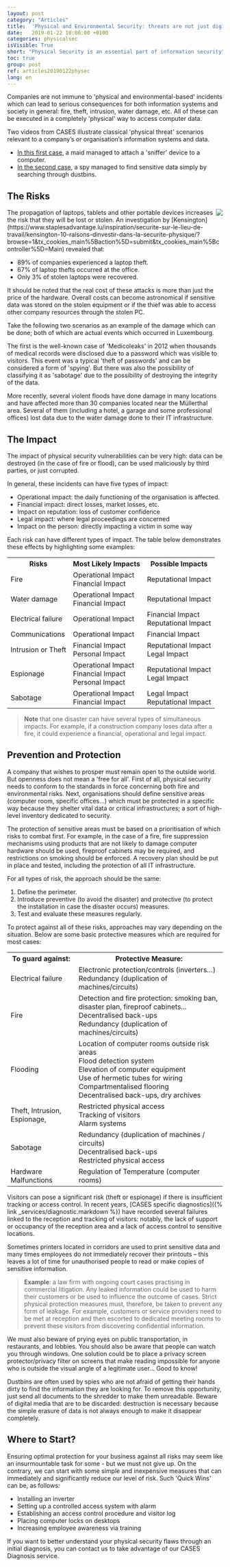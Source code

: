 ```yaml
---
layout: post
category: "Articles"
title:  'Physical and Environmental Security: threats are not just digital...'
date:   2019-01-22 10:00:00 +0100
categories: physicalsec
isVisible: True
short: "Physical Security is an essential part of information security"
toc: true
group: post
ref: articles20190122physec
lang: en
---
```

Companies are not immune to 'physical and environmental-based' incidents which can lead to serious consequences for both information systems and society in general: fire, theft, intrusion, water damage, etc. All of these can be executed in a completely 'physical' way to access computer data.

Two videos from CASES illustrate classical 'physical threat' scenarios relevant to a company’s or organisation’s information systems and data.

* [In this first case](https://www.youtube.com/watch?v=BEEic3DZIho), a maid managed to attach a 'sniffer' device to a computer.
* [In the second case](https://www.youtube.com/watch?v=pMN6GVa2wPg), a spy managed to find sensitive data simply by searching through dustbins.

## The Risks
<img src="{% link assets/img/2019/GangsterChartsmall.png %}" style="float: right;" />
The propagation of laptops, tablets and other portable devices increases the risk that they will be lost or stolen. An investigation by [Kensington](https://www.staplesadvantage.lu/inspiration/securite-sur-le-lieu-de-travail/kensington-10-raisons-dinvestir-dans-la-securite-physique/?browse=1&tx_cookies_main%5Baction%5D=submit&tx_cookies_main%5Bcontroller%5D=Main) revealed that:

* 89% of companies experienced a laptop theft.
* 67% of laptop thefts occurred at the office.
* Only 3% of stolen laptops were recovered.

It should be noted that the real cost of these attacks is more than just the price of the hardware. Overall costs can become astronomical if sensitive data was stored on the stolen equipment or if the thief was able to access other company resources through the stolen PC.

Take the following two scenarios as an example of the damage which can be done; both of which are actual events which occurred in Luxembourg.

The first is the well-known case of 'Medicoleaks' in 2012 when thousands of medical records were disclosed due to a password which was visible to visitors. This event was a typical 'theft of passwords' and can be considered a form of 'spying'. But there was also the possibility of classifying it as 'sabotage' due to the possibility of destroying the integrity of the data.

More recently, several violent floods have done damage in many locations and have affected more than 30 companies located near the Müllerthal area. Several of them (including a hotel, a garage and some professional offices) lost data due to the water damage done to their IT infrastructure.

## The Impact
The impact of physical security vulnerabilities can be very high: data can be destroyed (in the case of fire or flood), can be used maliciously by third parties, or just corrupted.

In general, these incidents can have five types of impact:

* Operational impact: the daily functioning of the organisation is affected.
* Financial impact: direct losses, market losses, etc.
* Impact on reputation: loss of customer confidence
* Legal impact: where legal proceedings are concerned
* Impact on the person: directly impacting a victim in some way

Each risk can have different types of impact. The table below demonstrates these effects by highlighting some examples:
<table class="post-table">
<tr>
<th>Risks</th>
<th>Most Likely Impacts</th>
<th>Possible Impacts</th>
</tr>
<tr>
<td>Fire</td>
<td>Operational Impact<br>
Financial Impact</td>
<td>Reputational Impact</td>
</tr>
<tr>
<td>Water damage</td>
<td>Operational Impact<br>
Financial Impact</td>
<td>Reputational Impact</td>
</tr>
<tr>
<td>Electrical failure</td>
<td>Operational Impact</td>
<td>Financial Impact<br>
Reputational Impact</td>
</tr>
<tr>
<td>Communications</td>
<td>Operational Impact</td>
<td>Financial Impact</td>
</tr>
<tr>
<td>Intrusion or Theft</td>
<td>Financial Impact<br>
Personal Impact</td>
<td>Reputational Impact<br>
Legal Impact</td>
</tr>
<tr>
<td>Espionage</td>
<td>Operational Impact<br>
Financial Impact<br>
Personal Impact</td>
<td>Reputational Impact<br>
Legal Impact</td>
</tr>
<tr>
<td>Sabotage</td>
<td>Operational Impact<br>
Financial Impact</td>
<td>Legal Impact<br>
Reputational Impact</td>
</tr>
</table>

> **Note** that one disaster can have several types of simultaneous impacts. For example, if a construction company loses data after a fire, it could experience a financial, operational and legal impact.

## Prevention and Protection
A company that wishes to prosper must remain open to the outside world. But openness does not mean a 'free for all'. First of all, physical security needs to conform to the standards in force concerning both fire and environmental risks. Next, organisations should define sensitive areas (computer room, specific offices...) which must be protected in a specific way because they shelter vital data or critical infrastructures; a sort of high-level inventory dedicated to security.

The protection of sensitive areas must be based on a prioritisation of which risks to combat first. For example, in the case of a fire, fire suppression mechanisms using products that are not likely to damage computer hardware should be used, fireproof cabinets may be required, and restrictions on smoking should be enforced. A recovery plan should be put in place and tested, including the protection of all IT infrastructure.

For all types of risk, the approach should be the same:
1. Define the perimeter.
2. Introduce preventive (to avoid the disaster) and protective (to protect the installation in case the disaster occurs) measures.
3. Test and evaluate these measures regularly.

To protect against all of these risks, approaches may vary depending on the situation. Below are some basic protective measures which are required for most cases:

<table class="post-table">
<tr>
<th>To guard against:</th>
<th>Protective Measure:</th>
</tr>
<tr><td>Electrical failure</td>
<td>
Electronic protection/controls (inverters…)<br>
Redundancy (duplication of machines/circuits)</td>
</tr>
<tr><td>Fire</td>
<td>
Detection and fire protection: smoking ban, disaster plan, fireproof cabinets...<br>
Decentralised back-ups<br>
Redundancy (duplication of machines/circuits)</td></tr>
<tr><td>Flooding</td>
<td>
Location of computer rooms outside risk areas<br>
Flood detection system<br>
Elevation of computer equipment<br>
Use of hermetic tubes for wiring<br>
Compartmentalised flooring<br>
Decentralised back-ups, dry archives
</td></tr>
<tr><td>
Theft,
Intrusion,
Espionage,
</td><td>
Restricted physical access<br>
Tracking of visitors<br>
Alarm systems
</td></tr>
<tr><td>
Sabotage</td><td>
Redundancy (duplication of machines / circuits)<br>
Decentralised back-ups<br>
Restricted physical access
</td>
</tr>

<tr><td>Hardware Malfunctions</td>
<td>Regulation of Temperature (computer rooms)</td></tr>

</table>

Visitors can pose a significant risk (theft or espionage) if there is insufficient tracking or access control. In recent years, [CASES specific diagnostics]({% link _services/diagnostic.markdown %}) have recorded several failures linked to the reception and tracking of visitors: notably, the lack of support or occupancy of the reception area and a lack of access control to sensitive locations.

Sometimes printers located in corridors are used to print sensitive data and many times employees do not immediately recover their printouts – this leaves a lot of time for unauthorised people to read or make copies of sensitive information.

> **Example**: a law firm with ongoing court cases practising in commercial litigation. Any leaked information could be used to harm their customers or be used to influence the outcome of cases. Strict physical protection measures must, therefore, be taken to prevent any form of leakage. For example, customers or service providers need to be met at reception and then escorted to dedicated meeting rooms to prevent these visitors from discovering confidential information.

We must also beware of prying eyes on public transportation, in restaurants, and lobbies. You should also be aware that people can watch you through windows. One solution could be to place a privacy screen protector/privacy filter on screens that make reading impossible for anyone who is outside the visual angle of a legitimate user... Good to know!

Dustbins are often used by spies who are not afraid of getting their hands dirty to find the information they are looking for. To remove this opportunity, just send all documents to the shredder to make them unreadable. Beware of digital media that are to be discarded: destruction is necessary because the simple erasure of data is not always enough to make it disappear completely.

## Where to Start?
Ensuring optimal protection for your business against all risks may seem like an insurmountable task for some - but we must not give up. On the contrary, we can start with some simple and inexpensive measures that can immediately and significantly reduce our level of risk. Such 'Quick Wins' can be, as follows:

* Installing an inverter
* Setting up a controlled access system with alarm
* Establishing an access control procedure and visitor log
* Placing computer locks on desktops
* Increasing employee awareness via training

If you want to better understand your physical security flaws through an initial diagnosis, you can contact us to take advantage of our CASES Diagnosis service.
